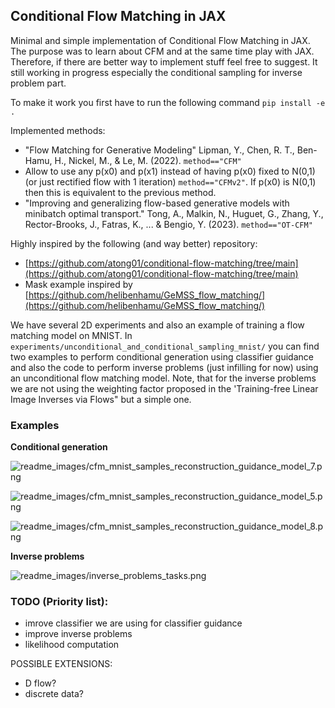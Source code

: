 ## Conditional Flow Matching in JAX

Minimal and simple implementation of Conditional Flow Matching in JAX. The purpose was to learn about CFM and at the same time play with JAX. Therefore, if there are better way to implement stuff feel free to suggest. It still working in progress especially the conditional sampling for inverse problem part.

To make it work you first have to run the following command `pip install -e .`

Implemented methods:
- "Flow Matching for Generative Modeling" Lipman, Y., Chen, R. T., Ben-Hamu, H., Nickel, M., & Le, M. (2022). `method=="CFM"`
- Allow to use any p(x0) and p(x1) instead of having p(x0) fixed to N(0,1) (or just rectified flow with 1 iteration)  `method=="CFMv2"`. If p(x0) is N(0,1) then this is equivalent to the previous method.
- "Improving and generalizing flow-based generative models with minibatch optimal transport." Tong, A., Malkin, N., Huguet, G., Zhang, Y., Rector-Brooks, J., Fatras, K., ... & Bengio, Y. (2023). `method=="OT-CFM"`


Highly inspired by the following (and way better) repository:
- [https://github.com/atong01/conditional-flow-matching/tree/main](https://github.com/atong01/conditional-flow-matching/tree/main)
- Mask example inspired by [https://github.com/helibenhamu/GeMSS_flow_matching/](https://github.com/helibenhamu/GeMSS_flow_matching/)


We have several 2D experiments and also an example of training a flow matching model on MNIST. In `experiments/unconditional_and_conditional_sampling_mnist/` you can find two examples to perform conditional generation using classifier guidance and also the code to perform inverse problems (just infilling for now) using an unconditional flow matching model. Note, that for the inverse problems we are not using the weighting factor proposed in the 'Training-free Linear Image Inverses via Flows" but a simple one. 

### Examples

**Conditional generation**

![readme_images/cfm_mnist_samples_reconstruction_guidance_model_7.png](readme_images/cfm_mnist_samples_reconstruction_guidance_model_7.png)

![readme_images/cfm_mnist_samples_reconstruction_guidance_model_5.png](readme_images/cfm_mnist_samples_reconstruction_guidance_model_5.png)

![readme_images/cfm_mnist_samples_reconstruction_guidance_model_8.png](readme_images/cfm_mnist_samples_reconstruction_guidance_model_8.png)

**Inverse problems**

![readme_images/inverse_problems_tasks.png](readme_images/inverse_problems_tasks.png)

### TODO (Priority list):
- imrove classifier we are using for classifier guidance
- improve inverse problems 
- likelihood computation

POSSIBLE EXTENSIONS:
- D flow?
- discrete data?